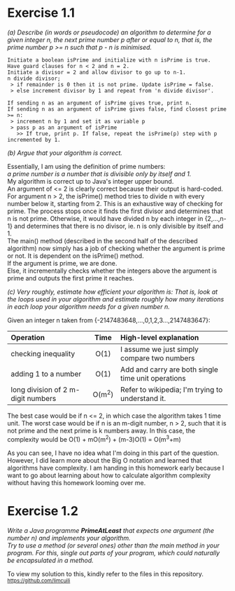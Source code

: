 # Exercise 1.1

*(a) Describe (in words or pseudocode) an algorithm to determine for a given
integer n, the next prime number p after or equal to n, that is, the prime
number p >= n such that p - n is minimised.*  
```
Initiate a boolean isPrime and initialize with n isPrime is true.
Have guard clauses for n < 2 and n = 2.
Initiate a divisor = 2 and allow divisor to go up to n-1.
n divide divisor;  
 > if remainder is 0 then it is not prime. Update isPrime = false.  
 > else increment divisor by 1 and repeat from 'n divide divisor'.  

If sending n as an argument of isPrime gives true, print n.
If sending n as an argument of isPrime gives false, find closest prime >= n:  
 > increment n by 1 and set it as variable p
 > pass p as an argument of isPrime
   >> If true, print p. If false, repeat the isPrime(p) step with p incremented by 1.
```

*(b) Argue that your algorithm is correct.*  

Essentially, I am using the definition of prime numbers:  
  *a prime number is a number that is divisible only by itself and 1.*  
My algorithm is correct up to Java's integer upper bound.  
An argument of <= 2 is clearly correct because their output is hard-coded.  
For argument n > 2, the isPrime() method tries to divide n with every number below it, starting from 2. This is an exhaustive way of checking for prime. The process stops once it finds the first divisor and determines that n is not prime. Otherwise, it would have divided n by each integer in {2,...,n-1} and determines that there is no divisor, ie. n is only divisible by itself and 1.  
The main() method (described in the second half of the described algorithm) now simply has a job of checking whether the argument is prime or not. It is dependent on the isPrime() method.  
If the argument is prime, we are done.  
Else, it incrementally checks whether the integers above the argument is prime and outputs the first prime it reaches.  

*(c) Very roughly, estimate how efficient your algorithm is: That is, look at
the loops used in your algorithm and estimate roughly how many iterations in
each loop your algorithm needs for a given number n.*  

Given an integer n taken from {-2147483648,...,0,1,2,3...,2147483647}:

|       Operation                    |  Time  |        High-level explanation                      |
|:---------------------------------- |:------:|:-------------------------------------------------- |
| checking inequality                | O(1)             | I assume we just simply compare two numbers        |
| adding 1 to a number               | O(1)             | Add and carry are both single time unit operations |
| long division of 2 m-digit numbers | O(m<sup>2</sup>) | Refer to wikipedia; I'm trying to understand it.   |

The best case would be if n <= 2, in which case the algorithm takes 1 time unit.
The worst case would be if n is an m-digit number, n > 2, such that it is not prime and the next prime is k numbers away. In this case, the complexity would be O(1) + mO(m<sup>2</sup>) + (m-3)O(1) = O(m<sup>3</sup>+m)

As you can see, I have no idea what I'm doing in this part of the question. However, I did learn more about the Big O notation and learned that algorithms have complexity. I am handing in this homework early because I want to go about learning about how to calculate algorithm complexity without having this homework looming over me.


# Exercise 1.2

_Write a Java programme **PrimeAtLeast** that expects one argument (the number
n) and implements your algorithm._  
_Try to use a method (or several ones) other than the main method in your
program. For this, single out parts of your program, which could naturally
be encapsulated in a method._


To view my solution to this, kindly refer to the files in this repository.
<sup>https://github.com/limcuili</sup>
